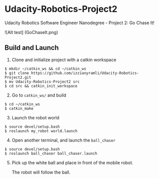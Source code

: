 # Udacity-Robotics-Project2
Udacity Robotics Software Engineer Nanodegree - Project 2: Go Chase It!

![Alt test] (GoChaseIt.png)


## Build and Launch

1. Clone and initialize project with a catkin workspace
```
$ mkdir ~/catkin_ws && cd ~/catkin_ws
$ git clone https://github.com/izzianyramli/Udacity-Robotics-Project2.git
$ mv Udacity-Robotics-Project2 src
$ cd src && catkin_init_workspace
```

2. Go to `catkin_ws/` and build
```
$ cd ~/catkin_ws
$ catkin_make
```

3. Launch the robot world
```
$ source devel/setup.bash
$ roslaunch my_robot world.launch
```

4. Open another terminal, and launch the `ball_chaser`
```
$ source devel/setup.bash
$ roslaunch ball_chaser ball_chaser.launch
```

5. Pick up the white ball and place in front of the mobile robot.

   The robot will follow the ball.
